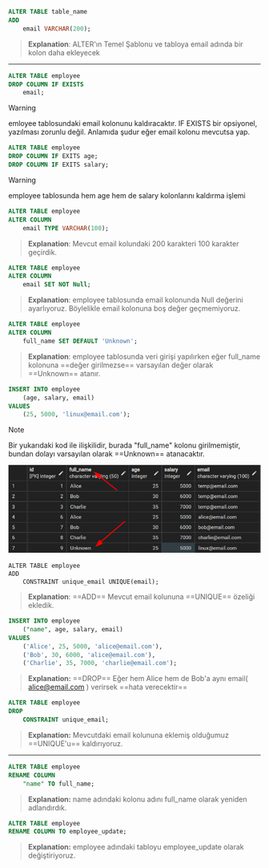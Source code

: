 ```sql
ALTER TABLE table_name 
ADD
	email VARCHAR(200);
```
> **Explanation**:
> ALTER'ın Temel Şablonu ve tabloya email adında bir kolon daha ekleyecek
---

```sql
ALTER TABLE employee
DROP COLUMN IF EXISTS
	email;
```
>[!WARNING]
>emloyee tablosundaki email kolonunu kaldıracaktır. IF EXISTS bir opsiyonel, yazılması zorunlu değil. Anlamıda şudur eğer email kolonu mevcutsa yap.

```sql
ALTER TABLE employee
DROP COLUMN IF EXITS age;
DROP COLUMN IF EXITS salary;
```

> [!WARNING]
> employee tablosunda hem age hem de salary kolonlarını kaldırma işlemi


```sql
ALTER TABLE employee
ALTER COLUMN
	email TYPE VARCHAR(100);
```
> **Explanation**:
> Mevcut email kolundaki 200 karakteri 100 karakter geçirdik. 

```sql
ALTER TABLE employee
ALTER COLUMN
	email SET NOT Null;
```
> **Explanation**:
> employee tablosunda email kolonunda Null değerini ayarlıyoruz. Böylelikle email kolonuna boş değer geçmemiyoruz.

```sql
ALTER TABLE employee
ALTER COLUMN
	full_name SET DEFAULT 'Unknown';
```
> **Explanation**:
> employee tablosunda veri girişi yapılırken eğer full_name kolonuna ==değer girilmezse== varsayılan değer olarak ==Unknown== atanır.

```sql
INSERT INTO employee
	(age, salary, email)
VALUES
	(25, 5000, 'linux@email.com');
```
>[!NOTE]
>Bir yukarıdaki kod ile ilişkilidir, burada "full_name" kolonu girilmemiştir, bundan dolayı varsayılan olarak ==Unknown== atanacaktır. 

![full_name colon](Pictures/unknown.png "MarineGEO logo")

```
ALTER TABLE employee
ADD
	CONSTRAINT unique_email UNIQUE(email);
```
> **Explanation**: ==ADD==
> Mevcut email kolununa ==UNIQUE== özeliği ekledik.

```sql
INSERT INTO employee
	("name", age, salary, email)
VALUES
	('Alice', 25, 5000, 'alice@email.com'), 
	('Bob', 30, 6000, 'alice@email.com'),
	('Charlie', 35, 7000, 'charlie@email.com');
```
> **Explanation:** ==DROP==
> Eğer  hem Alice hem de Bob'a aynı email( alice@email.com ) verirsek ==hata verecektir==

```sql
ALTER TABLE employee
DROP
	CONSTRAINT unique_email;
```
> **Explanation:**
> Mevcutdaki email kolununa eklemiş olduğumuz ==UNIQUE'u== kaldırıyoruz.
---
```sql
ALTER TABLE employee
RENAME COLUMN
	"name" TO full_name;
```
> **Explanation:**
> name adındaki kolonu adını full_name olarak yeniden adlandırdık.

```sql
ALTER TABLE employee
RENAME COLUMN TO employee_update;
```
> **Explanation:**
> employee adındaki tabloyu employee_update olarak değiştiriyoruz.